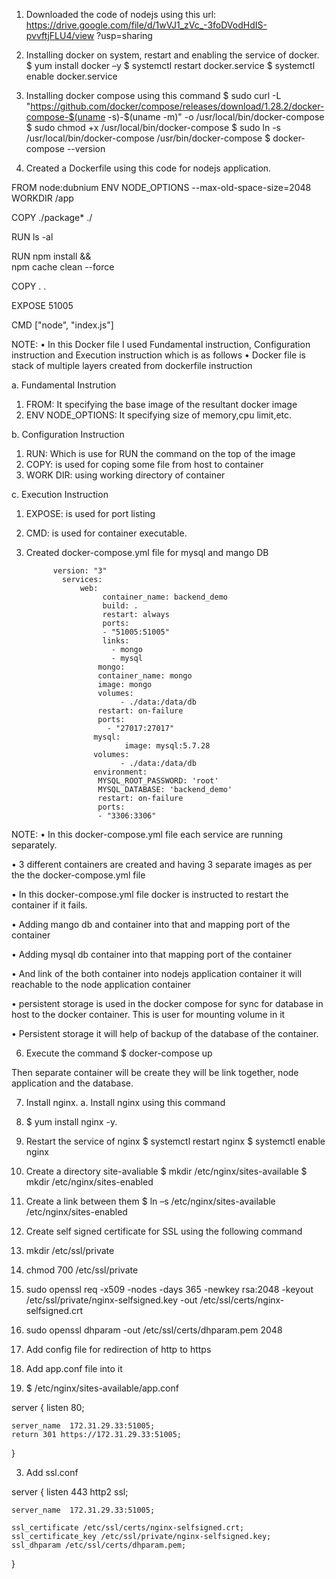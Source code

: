 1.	Downloaded the code of nodejs using this url: https://drive.google.com/file/d/1wVJ1_zVc_-3foDVodHdIS-pvvftjFLU4/view ?usp=sharing 

2.	Installing docker on system, restart and enabling the service of docker.
$  yum install docker –y
 $ systemctl restart docker.service
 $ systemctl enable docker.service

3.	Installing docker compose using this command
$ sudo curl -L "https://github.com/docker/compose/releases/download/1.28.2/docker-compose-$(uname -s)-$(uname -m)" -o /usr/local/bin/docker-compose
              $ sudo chmod +x /usr/local/bin/docker-compose
              $ sudo ln -s /usr/local/bin/docker-compose /usr/bin/docker-compose
              $ docker-compose --version
4.	Created a Dockerfile using this code for nodejs application.
  
 
 FROM node:dubnium
ENV NODE_OPTIONS --max-old-space-size=2048
WORKDIR /app

COPY ./package* ./

RUN ls -al

RUN npm install && \
    npm cache clean --force

COPY . .

EXPOSE 51005

CMD ["node", "index.js"]


NOTE: 
•	In this Docker file I used Fundamental instruction, Configuration instruction and Execution instruction which is as follows
•	Docker file is stack of multiple layers created from dockerfile instruction 
 
a.	Fundamental Instrution
1.	FROM:  It specifying the base image of the resultant docker image
2.	ENV NODE_OPTIONS:  It specifying size of memory,cpu limit,etc.

b.	Configuration Instruction
1.	RUN: Which is use for RUN the command on the top of the image
2.	COPY: is used for coping some file from host to container
3.	WORK DIR: using working directory of container

c.	Execution Instruction
1.	EXPOSE: is used for port listing
2.	CMD: is used for container executable.


5.	Created docker-compose.yml file for mysql and mango DB

              version: "3"
                services:
                    web:
                         container_name: backend_demo
                         build: .
                         restart: always
                         ports:
                         - "51005:51005"
                         links:
                           - mongo
                           - mysql
                        mongo:
                        container_name: mongo
                        image: mongo
                        volumes:
                             - ./data:/data/db
                        restart: on-failure    
                        ports:
                          - "27017:27017"
                       mysql:
                              image: mysql:5.7.28
                       volumes:
                             - ./data:/data/db
                       environment:
                        MYSQL_ROOT_PASSWORD: 'root'
                        MYSQL_DATABASE: 'backend_demo'
                        restart: on-failure
                        ports: 
                        - "3306:3306"

        
  NOTE: 
•	 In this docker-compose.yml file each service are running separately.

•	3 different containers are created and having 3 separate images as per the the docker-compose.yml file

•	In this docker-compose.yml file docker is instructed  to restart the container if it fails. 

•	Adding mango db and container into that and mapping port of the container

•	Adding mysql db container into that mapping port of the container

•	And link of the both container into nodejs application container it will reachable to the node application container

•	persistent storage is used in the docker compose for sync for database in host to the docker container. This is user for mounting volume in it

•	Persistent storage it will help of backup of the database of the container. 

6.	Execute the command 
$ docker-compose up
 
Then separate container will be create they will be link together, node application and the database.

7.	Install nginx.
a.	Install nginx using this command
1.	$ yum install nginx  -y.
2.	Restart the service of nginx
$ systemctl restart nginx
$ systemctl enable nginx
3.	Create a directory site-avaliable
$  mkdir /etc/nginx/sites-available
$  mkdir /etc/nginx/sites-enabled
4.	Create a link between them 
$  ln –s /etc/nginx/sites-available /etc/nginx/sites-enabled

8.	Create self signed certificate for SSL using the following command

1.	 mkdir /etc/ssl/private
2.	 chmod 700 /etc/ssl/private
3.	  sudo openssl req -x509 -nodes -days 365 -newkey rsa:2048 -keyout /etc/ssl/private/nginx-selfsigned.key -out /etc/ssl/certs/nginx-selfsigned.crt
4.	 sudo openssl dhparam -out /etc/ssl/certs/dhparam.pem 2048

9.	Add config file for redirection of http to https
1.	Add app.conf file into it

2.	$ /etc/nginx/sites-available/app.conf


 server {
    listen 80;

    server_name  172.31.29.33:51005;
    return 301 https://172.31.29.33:51005;

 }
 
3.	Add ssl.conf

server {
    listen 443 http2 ssl;


    server_name  172.31.29.33:51005;

    ssl_certificate /etc/ssl/certs/nginx-selfsigned.crt;
    ssl_certificate_key /etc/ssl/private/nginx-selfsigned.key;
    ssl_dhparam /etc/ssl/certs/dhparam.pem;
}






 
